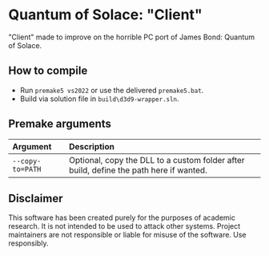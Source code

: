 # Quantum of Solace: "Client"
"Client" made to improve on the horrible PC port of James Bond: Quantum of Solace.

## How to compile

- Run `premake5 vs2022` or use the delivered `premake5.bat`.
- Build via solution file in `build\d3d9-wrapper.sln`.

## Premake arguments

| Argument                    | Description                                    |
|:----------------------------|:-----------------------------------------------|
| `--copy-to=PATH`            | Optional, copy the DLL to a custom folder after build, define the path here if wanted. |

## Disclaimer

This software has been created purely for the purposes of academic research. It is not intended to be used to attack other systems. Project maintainers are not responsible or liable for misuse of the software. Use responsibly.